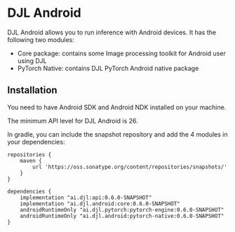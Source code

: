 # DJL Android

DJL Android allows you to run inference with Android devices.
It has the following two modules:
- Core package: contains some Image processing toolkit for Android user using DJL
- PyTorch Native: contains DJL PyTorch Android native package

## Installation
You need to have Android SDK and Android NDK installed on your machine.

The minimum API level for DJL Android is 26.

In gradle, you can include the snapshot repository and add the 4 modules in your dependencies:
```
repositories {
    maven {
        url 'https://oss.sonatype.org/content/repositories/snapshots/'
    }
}

dependencies {
    implementation "ai.djl:api:0.6.0-SNAPSHOT"
    implementation "ai.djl.android:core:0.6.0-SNAPSHOT"
    androidRuntimeOnly "ai.djl.pytorch:pytorch-engine:0.6.0-SNAPSHOT"
    androidRuntimeOnly "ai.djl.android:pytorch-native:0.6.0-SNAPSHOT"
}
```
